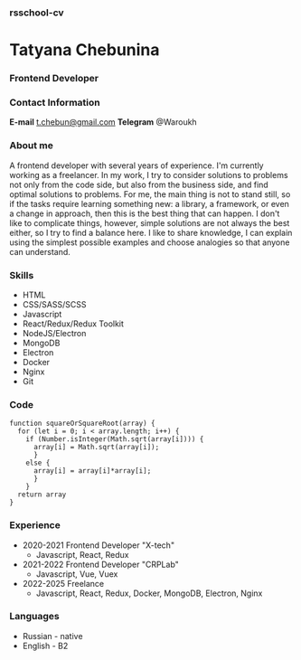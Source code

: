 ### rsschool-cv

# Tatyana Chebunina

### Frontend Developer

### Contact Information

**E-mail** t.chebun@gmail.com
**Telegram** @Waroukh

### About me

A frontend developer with several years of experience. I'm currently working as a freelancer. In my work, I try to consider solutions to problems not only from the code side, but also from the business side, and find optimal solutions to problems. For me, the main thing is not to stand still, so if the tasks require learning something new: a library, a framework, or even a change in approach, then this is the best thing that can happen. I don't like to complicate things, however, simple solutions are not always the best either, so I try to find a balance here. I like to share knowledge, I can explain using the simplest possible examples and choose analogies so that anyone can understand.

### Skills

- HTML
- CSS/SASS/SCSS
- Javascript
- React/Redux/Redux Toolkit
- NodeJS/Electron
- MongoDB
- Electron
- Docker
- Nginx
- Git

### Code

```
function squareOrSquareRoot(array) {
  for (let i = 0; i < array.length; i++) {
    if (Number.isInteger(Math.sqrt(array[i]))) {
      array[i] = Math.sqrt(array[i]);
      }
    else {
      array[i] = array[i]*array[i];
      }
    }
  return array
}
```

### Experience

- 2020-2021 Frontend Developer "X-tech"
  - Javascript, React, Redux
- 2021-2022 Frontend Developer "CRPLab"
  - Javascript, Vue, Vuex
- 2022-2025 Freelance
  - Javascript, React, Redux, Docker, MongoDB, Electron, Nginx

### Languages

- Russian - native
- English - B2

```

```
